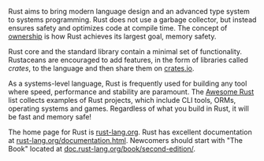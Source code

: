 Rust aims to bring modern language design and an advanced type system to systems programming. Rust does not use a garbage collector, but instead ensures safety and optimizes code at compile time. The concept of [ownership](https://doc.rust-lang.org/book/second-edition/ch04-00-understanding-ownership.html) is how Rust achieves its largest goal, memory safety.

Rust core and the standard library contain a minimal set of functionality. Rustaceans are encouraged to add features, in the form of libraries called _crates_, to the language and then share them on [crates.io](https://crates.io/).

As a systems-level language, Rust is frequently used for building any tool where speed, performance and stability are paramount. The [Awesome Rust](https://github.com/kud1ing/awesome-rust) list collects examples of Rust projects, which include CLI tools, ORMs, operating systems and games. Regardless of what you build in Rust, it will be fast and memory safe!

The home page for Rust is [rust-lang.org](https://www.rust-lang.org/). Rust has excellent documentation at [rust-lang.org/documentation.html](https://www.rust-lang.org/documentation.html). Newcomers should start with "The Book" located at [doc.rust-lang.org/book/second-edition/](https://doc.rust-lang.org/book/second-edition/).
